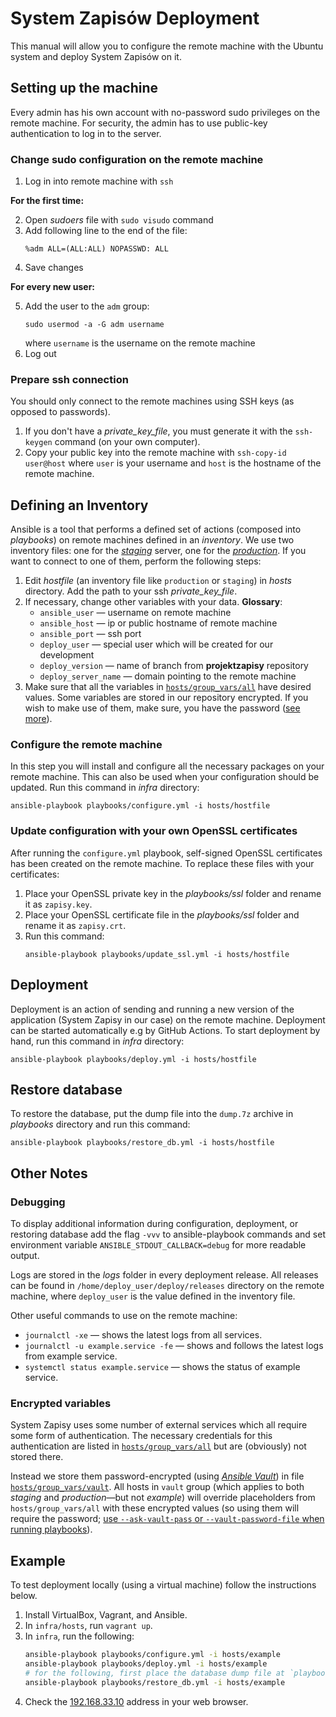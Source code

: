 # System Zapisów Deployment

This manual will allow you to configure the remote machine with the Ubuntu
system and deploy System Zapisów on it.

## Setting up the machine

Every admin has his own account with no-password sudo privileges on the remote
machine. For security, the admin has to use public-key authentication to log in
to the server.

### Change sudo configuration on the remote machine

1. Log in into remote machine with `ssh`

**For the first time:**

2. Open _sudoers_ file with `sudo visudo` command
3. Add following line to the end of the file:
   ```
   %adm ALL=(ALL:ALL) NOPASSWD: ALL
   ```
4. Save changes

**For every new user:**

5. Add the user to the `adm` group:
   ```
   sudo usermod -a -G adm username
   ```
   where `username` is the username on the remote machine
6. Log out

### Prepare ssh connection

You should only connect to the remote machines using SSH keys (as opposed to passwords).

1. If you don't have a _private_key_file_, you must generate it with the
   `ssh-keygen` command (on your own computer).
2. Copy your public key into the remote machine with `ssh-copy-id user@host`
   where `user` is your username and `host` is the hostname of the remote machine.

## Defining an Inventory

Ansible is a tool that performs a defined set of actions (composed into
_playbooks_) on remote machines defined in an _inventory_. We use two inventory
files: one for the [_staging_](hosts/staging) server, one for the
[_production_](hosts/staging). If you want to connect to one of them, perform
the following steps:

1. Edit _hostfile_ (an inventory file like `production` or `staging`) in _hosts_
   directory. Add the path to your ssh _private_key_file_.
2. If necessary, change other variables with your data.
   **Glossary**:
   - `ansible_user` — username on remote machine
   - `ansible_host` — ip or public hostname of remote machine
   - `ansible_port` — ssh port
   - `deploy_user` — special user which will be created for our development
   - `deploy_version` — name of branch from **projektzapisy** repository
   - `deploy_server_name` — domain pointing to the remote machine
3. Make sure that all the variables in
   [`hosts/group_vars/all`](hosts/group_vars/all) have desired values. Some
   variables are stored in our repository encrypted. If you wish to make use of
   them, make sure, you have the password ([see more](#encrypted-variables)).

### Configure the remote machine

In this step you will install and configure all the necessary packages on your
remote machine. This can also be used when your configuration should be updated.
Run this command in _infra_ directory:

```
ansible-playbook playbooks/configure.yml -i hosts/hostfile
```

### Update configuration with your own OpenSSL certificates

After running the `configure.yml` playbook, self-signed OpenSSL certificates
has been created on the remote machine. To replace these files with your
certificates:

1. Place your OpenSSL private key in the _playbooks/ssl_ folder and rename it as
   `zapisy.key`.
2. Place your OpenSSL certificate file in the _playbooks/ssl_ folder and rename
   it as `zapisy.crt`.
3. Run this command:
   ```
   ansible-playbook playbooks/update_ssl.yml -i hosts/hostfile
   ```

## Deployment

Deployment is an action of sending and running a new version of the application
(System Zapisy in our case) on the remote machine. Deployment can be started
automatically e.g by GitHub Actions. To start deployment by hand, run this
command in _infra_ directory:

```
ansible-playbook playbooks/deploy.yml -i hosts/hostfile
```

## Restore database

To restore the database, put the dump file into the `dump.7z` archive in _playbooks_ directory and run this command:

```
ansible-playbook playbooks/restore_db.yml -i hosts/hostfile
```

## Other Notes

### Debugging

To display additional information during configuration, deployment, or restoring
database add the flag `-vvv` to ansible-playbook commands and set environment
variable `ANSIBLE_STDOUT_CALLBACK=debug` for more readable output.

Logs are stored in the _logs_ folder in every deployment release. All releases
can be found in `/home/deploy_user/deploy/releases` directory on the remote
machine, where `deploy_user` is the value defined in the inventory file.

Other useful commands to use on the remote machine:

- `journalctl -xe` — shows the latest logs from all services.
- `journalctl -u example.service -fe` — shows and follows the latest logs from
  example service.
- `systemctl status example.service` — shows the status of example service.

### Encrypted variables

System Zapisy uses some number of external services which all require some form
of authentication. The necessary credentials for this authentication are listed
in [`hosts/group_vars/all`](hosts/group_vars/all) but are (obviously) not stored
there.

Instead we store them password-encrypted (using [_Ansible
Vault_](https://docs.ansible.com/ansible/latest/user_guide/vault.html)) in file
[`hosts/group_vars/vault`](hosts/group_vars/vault). All hosts in `vault` group
(which applies to both _staging_ and _production_—but not _example_) will
override placeholders from `hosts/group_vars/all` with these encrypted values
(so using them will require the password; [use `--ask-vault-pass` or
`--vault-password-file` when running
playbooks](https://docs.ansible.com/ansible/latest/user_guide/vault.html#using-encrypted-variables-and-files)).

## Example

To test deployment locally (using a virtual machine) follow the instructions
below.

1. Install VirtualBox, Vagrant, and Ansible.
2. In `infra/hosts`, run `vagrant up`.
3. In `infra`, run the following:
   ```bash
   ansible-playbook playbooks/configure.yml -i hosts/example
   ansible-playbook playbooks/deploy.yml -i hosts/example
   # for the following, first place the database dump file at `playbooks/dump.7z`
   ansible-playbook playbooks/restore_db.yml -i hosts/example
   ```
4. Check the [192.168.33.10](http://192.168.33.10/) address in your web
   browser.
